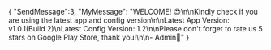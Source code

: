 {
"SendMessage":3,
"MyMessage":
"WELCOME! 😍\n\nKindly check if you are using the latest app and config version\n\nLatest App Version: v1.0.1(Build 2)\nLatest Config Version: 1.2\n\nPlease don't forget to rate us 5 stars on Google Play Store, thank you!\n\n- Admin💙"
}
